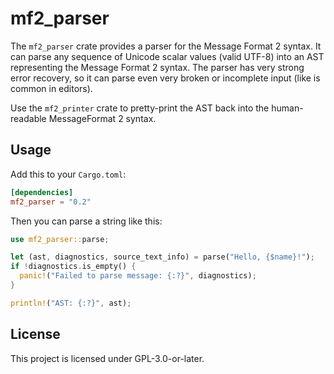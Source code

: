 # mf2_parser

The `mf2_parser` crate provides a parser for the Message Format 2 syntax. It can
parse any sequence of Unicode scalar values (valid UTF-8) into an AST
representing the Message Format 2 syntax. The parser has very strong error
recovery, so it can parse even very broken or incomplete input (like is common
in editors).

Use the `mf2_printer` crate to pretty-print the AST back into the human-readable
MessageFormat 2 syntax.

## Usage

Add this to your `Cargo.toml`:

```toml
[dependencies]
mf2_parser = "0.2"
```

Then you can parse a string like this:

```rust
use mf2_parser::parse;

let (ast, diagnostics, source_text_info) = parse("Hello, {$name}!");
if !diagnostics.is_empty() {
  panic!("Failed to parse message: {:?}", diagnostics);
}

println!("AST: {:?}", ast);
```

## License

This project is licensed under GPL-3.0-or-later.
